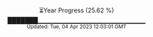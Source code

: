 <p align="center">
⏳Year Progress (25.62 %) <br>
███████▁▁▁▁▁▁▁▁▁▁▁▁▁▁▁▁▁▁▁▁▁▁▁ <br>
<sub>Updated: Tue, 04 Apr 2023 12:03:01 GMT</sub>
</p>

